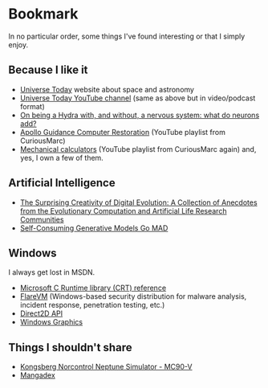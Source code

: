 # Bookmark

In no particular order, some things I've found interesting or that I simply enjoy.

## Because I like it

- [Universe Today](https://www.universetoday.com/) website about space and astronomy
- [Universe Today YouTube channel](https://www.youtube.com/@frasercain) (same as above but in video/podcast format)
- [On being a Hydra with, and without, a nervous system: what do neurons add?](https://link.springer.com/article/10.1007/s10071-023-01816-8)
- [Apollo Guidance Computer Restoration](https://www.youtube.com/playlist?list=PL-_93BVApb59FWrLZfdlisi_x7-Ut_-w7) (YouTube playlist from CuriousMarc)
- [Mechanical calculators](https://www.youtube.com/playlist?list=PL-_93BVApb58cdHy3Z2sUWtd6q2LsmO2Z) (YouTube playlist from CuriousMarc again) and, yes, I own a few of them.

## Artificial Intelligence

- [The Surprising Creativity of Digital Evolution: A Collection of Anecdotes from the Evolutionary Computation and Artificial Life Research Communities](https://arxiv.org/abs/1803.03453)
- [Self-Consuming Generative Models Go MAD](https://arxiv.org/abs/2307.01850)

## Windows

I always get lost in MSDN.

- [Microsoft C Runtime library (CRT) reference](https://learn.microsoft.com/en-us/cpp/c-runtime-library/c-run-time-library-reference?view=msvc-170)
- [FlareVM](https://github.com/mandiant/flare-vm) (Windows-based security distribution for malware analysis, incident response, penetration testing, etc.)
- [Direct2D API](https://learn.microsoft.com/en-us/windows/win32/api/_direct2d/)
- [Windows Graphics](https://learn.microsoft.com/en-us/windows/win32/learnwin32/module-3---windows-graphics)

## Things I shouldn't share

- [Kongsberg Norcontrol Neptune Simulator - MC90-V](https://seatracker.ru/viewtopic.php?t=4512)
- [Mangadex](https://mangadex.org/)
